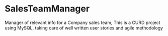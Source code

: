 # SalesTeamManager
Manager of relevant info for a Company sales team, This is a CURD project using MySQL, taking care of well written user stories and agile methodology
